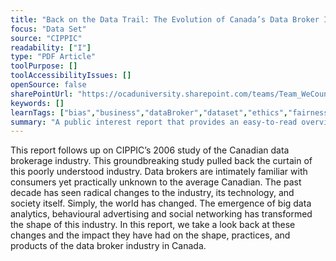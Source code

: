 ```yaml
---
title: "Back on the Data Trail: The Evolution of Canada’s Data Broker Industry"
focus: "Data Set"
source: "CIPPIC"
readability: ["I"]
type: "PDF Article"
toolPurpose: []
toolAccessibilityIssues: []
openSource: false
sharePointUrl: "https://ocaduniversity.sharepoint.com/teams/Team_WeCount/Shared%20Documents/Resources%20and%20Tools/Literature%20(curated)/Back%20on%20the%20data%20trail.pdf"
keywords: []
learnTags: ["bias","business","dataBroker","dataset","ethics","fairness","government"]
summary: "A public interest report that provides an easy-to-read overview and breakdown on the data broker industry in Canada, including data types and sources, services offered, and legal regulations. "
---
```

This report follows up on CIPPIC’s 2006 study of the Canadian data brokerage industry. This groundbreaking study pulled back the curtain of this poorly understood industry. Data brokers are intimately familiar with consumers yet practically unknown to the average Canadian. The past decade has seen radical changes to the industry, its technology, and society itself. Simply, the world has changed. The emergence of big data analytics, behavioural advertising and social networking has transformed the shape of this industry. In this report, we take a look back at these changes and the impact they have had on the shape, practices, and products of the data broker industry in Canada. 
